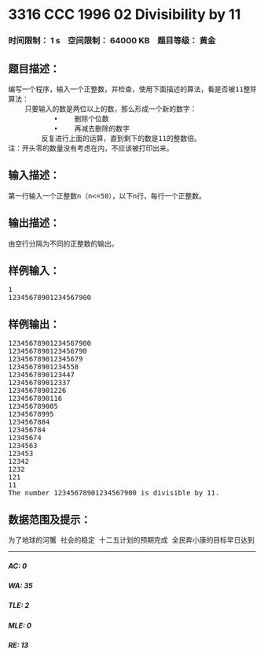 # 3316 CCC 1996 02 Divisibility by 11   
### 时间限制： 1 s&nbsp;&nbsp;&nbsp;&nbsp;空间限制： 64000 KB&nbsp;&nbsp;&nbsp;&nbsp;题目等级： 黄金  
## 题目描述：  

<pre>
编写一个程序，输入一个正整数，并检查，使用下面描述的算法，看是否被11整除。这种特殊的测试于1897年由Charles L Dodgson (Lewis Carroll)提出。
算法：
    只要输入的数是两位以上的数，那么形成一个新的数字：
           •    删除个位数
           •    再减去删除的数字
        反复进行上面的运算，直到剩下的数是11的整数倍。
注：开头零的数量没有考虑在内，不应该被打印出来。
</pre>
  
  
## 输入描述：  

<pre>
第一行输入一个正整数n（n<=50），以下n行，每行一个正整数。
</pre>
  
  
## 输出描述：  

<pre>
由空行分隔为不同的正整数的输出。
</pre>
  
  
## 样例输入：  

<pre>
1  
12345678901234567900
</pre>
  
  
## 样例输出：  

<pre>
12345678901234567900  
1234567890123456790  
123456789012345679  
12345678901234558  
1234567890123447  
123456789012337  
12345678901226  
1234567890116  
123456789005  
12345678995  
1234567884  
123456784  
12345674  
1234563  
123453  
12342  
1232  
121  
11  
The number 12345678901234567900 is divisible by 11.
</pre>
  
  
## 数据范围及提示：  

<pre>
为了地球的河蟹 社会的稳定 十二五计划的预期完成 全民奔小康的目标早日达到 请不要卡评测
</pre>
  
  
***  

##### AC: 0  
##### WA: 35  
##### TLE: 2  
##### MLE: 0  
##### RE: 13  
